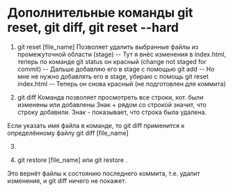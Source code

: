 # Дополнительные команды git reset, git diff, git reset --hard

1. git reset [file_name]
Позволяет удалить выбранные файлы из промежуточной области (stage)
-- Тут я внёс изменения в index.html, теперь по команде git status он красный (change not staged for commit)
-- Дальше добавляю его в stage с помощью git add
-- Но мне не нужно добавлять его в stage, убираю с помощь git reset index.html
-- Теперь он снова красный (не подготовлен для коммита)


2. git diff
Команда позволяет просмотреть все строки, кот. были изменены или добавлены
Знак + рядом со строкой значит, что строку добавили.
Знак - показывает, что строка была удалена.

Если указать имя файла в команде, то git diff применится к определённому файлу
git diff [file_name]



3.




4. git restore [file_name]
или git restore .

Это вернёт файлы к состоянию последнего коммита, т.е. удалит изменения, и git diff ничего не покажет.